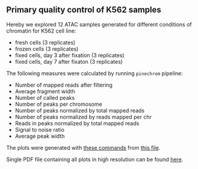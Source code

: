 Primary quality control of K562 samples
---------------------------------------

Hereby we explored 12 ATAC samples generated for different conditions of
chromatin for K562 cell line:

- fresh cells (3 replicates)
- frozen cells (3 replicates)
- fixed cells, day 3 after fixation (3 replicates)
- fixed cells, day 7 after fixaton (3 replicates)

The following measures were calculated by running `pinechrom` pipeline:

- Number of mapped reads after filtering
- Average fragment width
- Number of called peaks
- Number of peaks per chromosome
- Number of peaks normalized by total mapped reads
- Number of peaks normalized by reads mapped per chr
- Reads in peaks normalized by total mapped reads
- Signal to noise ratio
- Average peak width

The plots were generated with
[these commands](https://github.com/jknightlab/ATACseq_pipeline/blob/master/Core_manuscript/K562_General_QC/reports_summary_plots.R)
from
[this file](https://github.com/jknightlab/ATACseq_pipeline/blob/master/Core_manuscript/K562_General_QC/reports_summary.txt).

Single PDF file containing all plots in high resolution can be found
[here](https://github.com/jknightlab/ATACseq_pipeline/blob/master/Core_manuscript/K562_General_QC/K562.three_repl.boxplot.QC.pdf).



